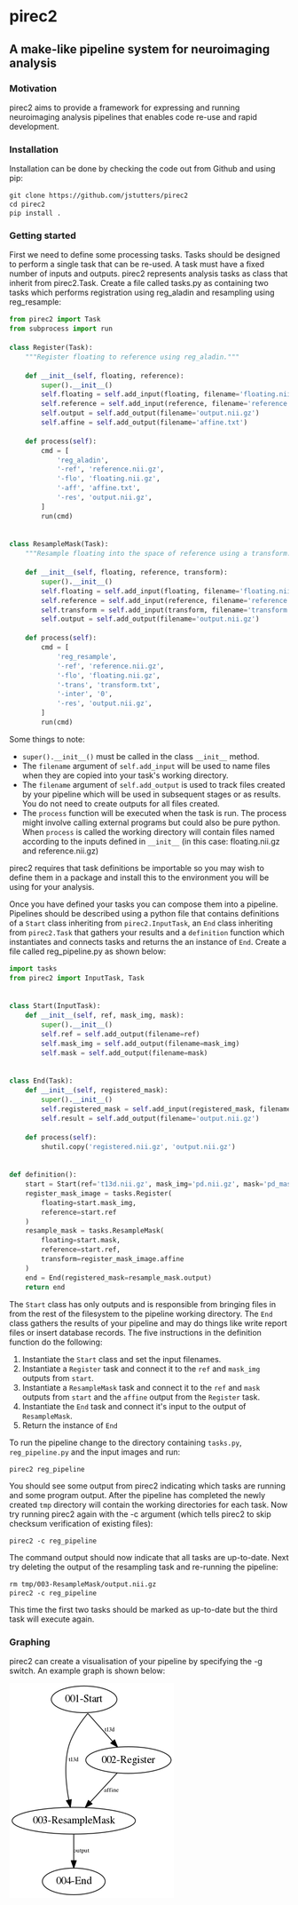 # pirec2
## A make-like pipeline system for neuroimaging analysis

### Motivation

pirec2 aims to provide a framework for expressing and running neuroimaging
analysis pipelines that enables code re-use and rapid development.

### Installation

Installation can be done by checking the code out from Github and using pip:

    git clone https://github.com/jstutters/pirec2
    cd pirec2
    pip install .

### Getting started

First we need to define some processing tasks. Tasks should be designed to
perform a single task that can be re-used. A task must have a fixed number of
inputs and outputs. pirec2 represents analysis tasks as class that inherit
from pirec2.Task. Create a file called tasks.py as containing two tasks which
performs registration using reg_aladin and resampling using reg_resample:

```python
from pirec2 import Task
from subprocess import run

class Register(Task):
    """Register floating to reference using reg_aladin."""

    def __init__(self, floating, reference):
        super().__init__()
        self.floating = self.add_input(floating, filename='floating.nii.gz')
        self.reference = self.add_input(reference, filename='reference.nii.gz')
        self.output = self.add_output(filename='output.nii.gz')
        self.affine = self.add_output(filename='affine.txt')

    def process(self):
        cmd = [
            'reg_aladin',
            '-ref', 'reference.nii.gz',
            '-flo', 'floating.nii.gz',
            '-aff', 'affine.txt',
            '-res', 'output.nii.gz',
        ]
        run(cmd)


class ResampleMask(Task):
    """Resample floating into the space of reference using a transform."""

    def __init__(self, floating, reference, transform):
        super().__init__()
        self.floating = self.add_input(floating, filename='floating.nii.gz')
        self.reference = self.add_input(reference, filename='reference.nii.gz')
        self.transform = self.add_input(transform, filename='transform.txt')
        self.output = self.add_output(filename='output.nii.gz')

    def process(self):
        cmd = [
            'reg_resample',
            '-ref', 'reference.nii.gz',
            '-flo', 'floating.nii.gz',
            '-trans', 'transform.txt',
            '-inter', '0',
            '-res', 'output.nii.gz',
        ]
        run(cmd)
```

Some things to note:
    
 * ``super().__init__()`` must be called in the class `__init__` method.
 * The ``filename`` argument of ``self.add_input`` will be used to name files when they are copied into your task's working directory.
 * The ``filename`` argument of ``self.add_output`` is used to track files created by your pipeline which will be used in subsequent stages or as results.  You do not need to create outputs for all files created.
 * The ``process`` function will be executed when the task is run.  The process might involve calling external programs but could also be pure python.  When ``process`` is called the working directory will contain files named according to the inputs defined in ``__init__`` (in this case: floating.nii.gz and reference.nii.gz)

pirec2 requires that task definitions be importable so you may wish to define
them in a package and install this to the environment you will be using for
your analysis.

Once you have defined your tasks you can compose them into a pipeline.
Pipelines should be described using a python file that contains definitions
of a ``Start`` class inheriting from ``pirec2.InputTask``, an ``End`` class
inheriting from ``pirec2.Task`` that gathers your results and a
``definition`` function which instantiates and connects tasks and returns the
an instance of ``End``. Create a file called reg_pipeline.py as shown below:

```python
import tasks
from pirec2 import InputTask, Task


class Start(InputTask):
    def __init__(self, ref, mask_img, mask):
        super().__init__()
        self.ref = self.add_output(filename=ref)
        self.mask_img = self.add_output(filename=mask_img)
        self.mask = self.add_output(filename=mask)


class End(Task):
    def __init__(self, registered_mask):
        super().__init__()
        self.registered_mask = self.add_input(registered_mask, filename='registered.nii.gz')
        self.result = self.add_output(filename='output.nii.gz')

    def process(self):
        shutil.copy('registered.nii.gz', 'output.nii.gz')


def definition():
    start = Start(ref='t13d.nii.gz', mask_img='pd.nii.gz', mask='pd_mask.nii.gz')
    register_mask_image = tasks.Register(
        floating=start.mask_img,
        reference=start.ref
    )
    resample_mask = tasks.ResampleMask(
        floating=start.mask,
        reference=start.ref,
        transform=register_mask_image.affine
    )
    end = End(registered_mask=resample_mask.output)
    return end
```

The ``Start`` class has only outputs and is responsible from bringing files
in from the rest of the filesystem to the pipeline working directory. The
``End`` class gathers the results of your pipeline and may do things like
write report files or insert database records. The five instructions in the
definition function do the following:

 1. Instantiate the ``Start`` class and set the input filenames.
 2. Instantiate a ``Register`` task and connect it to the ``ref`` and ``mask_img`` outputs from ``start``.
 3. Instantiate a ``ResampleMask`` task and connect it to the ``ref`` and ``mask`` outputs from ``start`` and the ``affine`` output from the ``Register`` task.
 4. Instantiate the ``End`` task and connect it's input to the output of ``ResampleMask``.
 5. Return the instance of ``End``

 To run the pipeline change to the directory containing ``tasks.py``, ``reg_pipeline.py`` and the input images and run:

    pirec2 reg_pipeline

You should see some output from pirec2 indicating which tasks are running and
some program output. After the pipeline has completed the newly created
``tmp`` directory will contain the working directories for each task. Now try
running pirec2 again with the -c argument (which tells pirec2 to skip
checksum verification of existing files):

    pirec2 -c reg_pipeline
    
The command output should now indicate that all tasks are up-to-date. Next
try deleting the output of the resampling task and re-running the pipeline:

    rm tmp/003-ResampleMask/output.nii.gz
    pirec2 -c reg_pipeline

This time the first two tasks should be marked as up-to-date but the third
task will execute again.

### Graphing

pirec2 can create a visualisation of your pipeline by specifying the -g
switch. An example graph is shown below:

![Pipeline graph](reg.png)
